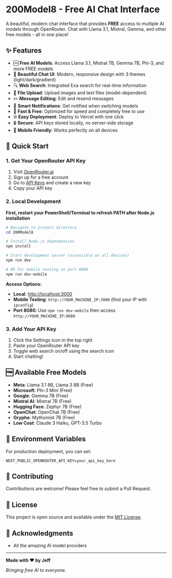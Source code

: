 # 200Model8 - Free AI Chat Interface

A beautiful, modern chat interface that provides **FREE** access to multiple AI models through OpenRouter. Chat with Llama 3.1, Mistral, Gemma, and other free models - all in one place!

## ✨ Features

- 🆓 **Free AI Models**: Access Llama 3.1, Mistral 7B, Gemma 7B, Phi-3, and more FREE models
- 💬 **Beautiful Chat UI**: Modern, responsive design with 3 themes (light/dark/gradient)
- 🔍 **Web Search**: Integrated Exa search for real-time information
- 📁 **File Upload**: Upload images and text files (model-dependent)
- ✏️ **Message Editing**: Edit and resend messages
- 🔔 **Smart Notifications**: Get notified when switching models
- 🚀 **Fast & Free**: Optimized for speed and completely free to use
- 🌐 **Easy Deployment**: Deploy to Vercel with one click
- 🔒 **Secure**: API keys stored locally, no server-side storage
- 📱 **Mobile Friendly**: Works perfectly on all devices

## 🚀 Quick Start

### 1. Get Your OpenRouter API Key

1. Visit [OpenRouter.ai](https://openrouter.ai)
2. Sign up for a free account
3. Go to [API Keys](https://openrouter.ai/keys) and create a new key
4. Copy your API key

### 2. Local Development

**First, restart your PowerShell/Terminal to refresh PATH after Node.js installation**

```powershell
# Navigate to project directory
cd 200Model8

# Install Node.js dependencies
npm install

# Start development server (accessible on all devices)
npm run dev

# OR for mobile testing on port 8080
npm run dev-mobile
```

**Access Options:**
- **Local**: [http://localhost:3000](http://localhost:3000)
- **Mobile Testing**: `http://YOUR_MACHINE_IP:3000` (find your IP with `ipconfig`)
- **Port 8080**: Use `npm run dev-mobile` then access `http://YOUR_MACHINE_IP:8080`

### 3. Add Your API Key

1. Click the Settings icon in the top right
2. Paste your OpenRouter API key
3. Toggle web search on/off using the search icon
4. Start chatting!


## 🆓 Available Free Models

- **Meta**: Llama 3.1 8B, Llama 3 8B (Free)
- **Microsoft**: Phi-3 Mini (Free)
- **Google**: Gemma 7B (Free)
- **Mistral AI**: Mistral 7B (Free)
- **Hugging Face**: Zephyr 7B (Free)
- **OpenChat**: OpenChat 7B (Free)
- **Gryphe**: Mythomist 7B (Free)
- **Low Cost**: Claude 3 Haiku, GPT-3.5 Turbo



## 📝 Environment Variables

For production deployment, you can set:

```env
NEXT_PUBLIC_OPENROUTER_API_KEY=your_api_key_here
```

## 🤝 Contributing

Contributions are welcome! Please feel free to submit a Pull Request.

## 📄 License

This project is open source and available under the [MIT License](LICENSE).

## 🙏 Acknowledgments

- All the amazing AI model providers

---

**Made with ❤️ by Jeff**

*Bringing free AI to everyone.*
